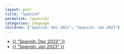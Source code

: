 ```yaml
---
layout: post
title: "Spanish"
permalink: /spanish/
categories: language
children: ["Spanish: Dec 2022", "Spanish: Jan 2023"]
---
```


<ul>
    <li><a href="{{ site.baseurl }}/dec-2022">{{ "Spanish: Dec 2022" }}</a></li>
    <li><a href="{{ site.baseurl }}/jan-2023">{{ "Spanish: Jan 2023" }}</a></li>
</ul>
